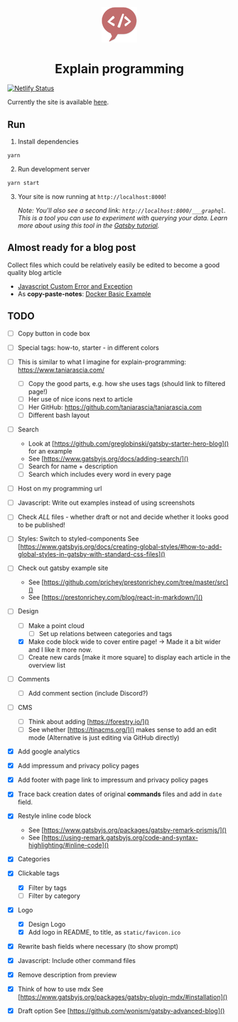 <p align="center">
  <a href="https://quizzical-jang-fb6dca.netlify.com">
    <img alt="Explain Programming" src="./content/assets/explain-programming-logo.svg" width="80" />
  </a>
</p>
<h1 align="center">
  Explain programming
</h1>

[![Netlify Status](https://api.netlify.com/api/v1/badges/f8756f7a-c9f8-4676-b0b1-828e037df0b2/deploy-status)](https://app.netlify.com/sites/quizzical-jang-fb6dca/deploys)

Currently the site is available [here](https://quizzical-jang-fb6dca.netlify.com).

## Run

1. Install dependencies

  ```bash
  yarn
  ```

2. Run development server

  ```bash
  yarn start
  ```

3. Your site is now running at `http://localhost:8000`!

    _Note: You'll also see a second link: _`http://localhost:8000/___graphql`_. This is a tool you can use to experiment with querying your data. Learn more about using this tool in the [Gatsby tutorial](https://www.gatsbyjs.org/tutorial/part-five/#introducing-graphiql)._

## Almost ready for a blog post

Collect files which could be relatively easily be edited to become a good quality blog article

- [Javascript Custom Error and Exception](./content/blog/javascript/error.md)
- As **copy-paste-notes**: [Docker Basic Example](./content/blog/docker/docker-basic-example.md)

## TODO

* [ ] Copy button in code box
* [ ] Special tags: how-to, starter - in different colors

* [ ] This is similar to what I imagine for explain-programming: https://www.taniarascia.com/
  * [ ] Copy the good parts, e.g. how she uses tags (should link to filtered page!)
  * [ ] Her use of nice icons next to article
  * [ ] Her GitHub: https://github.com/taniarascia/taniarascia.com
  * [ ] Different bash layout

* [ ] Search

	* Look at [https://github.com/greglobinski/gatsby-starter-hero-blog]() for an example
	* See [https://www.gatsbyjs.org/docs/adding-search/]()
	* [ ] Search for name + description
	* [ ] Search which includes every word in every page

* [ ] Host on my programming url
* [ ] Javascript: Write out examples instead of using screenshots
* [ ] Check _ALL_ files - whether draft or not and decide whether it looks good to be published!
* [ ] Styles: Switch to styled-components
	See [https://www.gatsbyjs.org/docs/creating-global-styles/#how-to-add-global-styles-in-gatsby-with-standard-css-files]()

* [ ] Check out gatsby example site

	* See [https://github.com/prichey/prestonrichey.com/tree/master/src]()
	* See [https://prestonrichey.com/blog/react-in-markdown/]()

* [ ] Design
  * [ ] Make a point cloud
    * [ ] Set up relations between categories and tags
  * [x] Make code block wide to cover entire page! -> Made it a bit wider and I like it more now.
  * [ ] Create new cards [make it more square] to display each article in the overview list

* [ ] Comments
  * [ ] Add comment section (include Discord?)

* [ ] CMS
  * [ ] Think about adding [https://forestry.io/]()
  * [ ] See whether [https://tinacms.org/]() makes sense to add an edit mode (Alternative is just editing via GitHub directly)

* [x] Add google analytics
* [x] Add impressum and privacy policy pages
* [x] Add footer with page link to impressum and privacy policy pages
* [x] Trace back creation dates of original **commands** files and add in `date` field.
* [x] Restyle inline code block

	* See [https://www.gatsbyjs.org/packages/gatsby-remark-prismjs/]()
	* See [https://using-remark.gatsbyjs.org/code-and-syntax-highlighting/#inline-code]()

* [x] Categories
* [x] Clickable tags

  * [x] Filter by tags
  * [ ] Filter by category

* [x] Logo

  * [x] Design Logo
  * [x] Add logo in README, to title, as `static/favicon.ico`

* [x] Rewrite bash fields where necessary (to show prompt)
* [x] Javascript: Include other command files
* [x] Remove description from preview
* [x] Think of how to use mdx
	See [https://www.gatsbyjs.org/packages/gatsby-plugin-mdx/#installation]()

* [x] Draft option
	See [https://github.com/wonism/gatsby-advanced-blog]()
